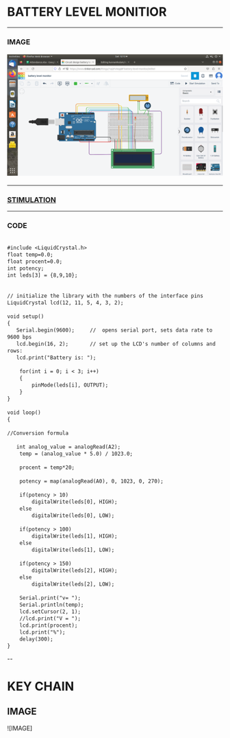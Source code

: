 # BATTERY LEVEL MONITIOR
---
### IMAGE

#### ![IMAGE](https://github.com/Ananthakrishnan0350/kunnamkulam/blob/main/IMG/BATTERY.png)
---
### [STIMULATION](https://www.tinkercad.com/things/1qQFvXepjBf-battery-level-monitor/editel)
---
### CODE
```

#include <LiquidCrystal.h>
float temp=0.0;
float procent=0.0;
int potency;
int leds[3] = {8,9,10};


// initialize the library with the numbers of the interface pins
LiquidCrystal lcd(12, 11, 5, 4, 3, 2);

void setup()
{
   Serial.begin(9600);     //  opens serial port, sets data rate to 9600 bps
   lcd.begin(16, 2);       // set up the LCD's number of columns and rows: 
   lcd.print("Battery is: ");
  
    for(int i = 0; i < 3; i++)
  	{
    	pinMode(leds[i], OUTPUT);
  	}
}

void loop()
{
   
//Conversion formula

   int analog_value = analogRead(A2);
    temp = (analog_value * 5.0) / 1023.0; 

  	procent = temp*20;
  
  	potency = map(analogRead(A0), 0, 1023, 0, 270);
  
  	if(potency > 10)
    	digitalWrite(leds[0], HIGH);
  	else
    	digitalWrite(leds[0], LOW);
  
  	if(potency > 100)
    	digitalWrite(leds[1], HIGH);
  	else
    	digitalWrite(leds[1], LOW);
  
  	if(potency > 150)
    	digitalWrite(leds[2], HIGH);
  	else
    	digitalWrite(leds[2], LOW);
  	
    Serial.print("v= ");
    Serial.println(temp);
    lcd.setCursor(2, 1);
    //lcd.print("V = ");
    lcd.print(procent);
  	lcd.print("%");
    delay(300);
}
```
--
# KEY CHAIN
## IMAGE
![IMAGE]
